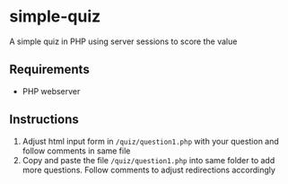 # simple-quiz
A simple quiz in PHP using server sessions to score the value

## Requirements
- PHP webserver


## Instructions
1. Adjust html input form in `/quiz/question1.php` with your question and follow comments in same file
2. Copy and paste the file `/quiz/question1.php` into same folder to add more questions. Follow comments to adjust redirections accordingly